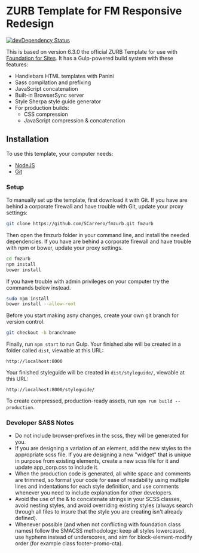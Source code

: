 # ZURB Template for FM Responsive Redesign

[![devDependency Status](https://david-dm.org/SCarrero/fmzurb.svg)](https://david-dm.org/SCarrero/fmzurb#info=devDependencies)  

This is based on version 6.3.0 the official ZURB Template for use with [Foundation for Sites](https://foundation.zurb.com/sites.html). It has a Gulp-powered build system with these features:

- Handlebars HTML templates with Panini
- Sass compilation and prefixing
- JavaScript concatenation
- Built-in BrowserSync server
- Style Sherpa style guide generator
- For production builds:
  - CSS compression
  - JavaScript compression & concatenation

## Installation

To use this template, your computer needs:

- [NodeJS](https://nodejs.org/en/)
- [Git](https://git-scm.com/)

### Setup

To manually set up the template, first download it with Git. If you have are behind a corporate firewall and have trouble with Git, update your proxy settings:

```bash
git clone https://github.com/SCarrero/fmzurb.git fmzurb
```

Then open the fmzurb folder in your command line, and install the needed dependencies. If you have are behind a corporate firewall and have trouble with npm or bower, update your proxy settings.

```bash
cd fmzurb
npm install
bower install
```

If you have trouble with admin privileges on your computer try the commands below instead. 

```bash
sudo npm install
bower install --allow-root
```

Before you start making asny changes, create your own git branch for version control.

```bash
git checkout -b branchname
```

Finally, run `npm start` to run Gulp. Your finished site will be created in a folder called `dist`, viewable at this URL:

```
http://localhost:8000
```

Your finished styleguide will be created in `dist/styleguide/`, viewable at this URL:

```
http://localhost:8000/styleguide/
```

To create compressed, production-ready assets, run `npm run build --production`.


### Developer SASS Notes

- Do not include browser-prefixes in the scss, they will be generated for you.
- If you are designing a variation of an element, add the new styles to the appropriate scss file.  If you are designing a new "widget" that is unique in purpose from existing elements, create a new scss file for it and update app_corp.css to include it.
- When the production code is generated, all white space and comments are trimmed, so format your code for ease of readability using multiple lines and indentations for each style definition, and use comments whenever you need to include explanation for other developers. 
- Avoid the use of the & to concatenate strings in your SCSS classes, avoid nesting styles, and avoid overriding existing styles (always search through all files to insure that the style you are creating isn't already defined). 
- Whenever possible (and when not conflicting with foundation class names) follow the SMACSS methodology: keep all styles lowercased, use hyphens instead of underscores, and aim for block-element-modify order (for example class footer-promo-cta). 